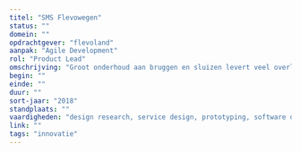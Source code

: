 ```yaml
---
titel: "SMS Flevowegen"
status: ""
domein: ""
opdrachtgever: "flevoland"
aanpak: "Agile Development"
rol: "Product Lead"
omschrijving: "Groot onderhoud aan bruggen en sluizen levert veel overlast voor omwonenden en bedrijven. Die moeten daardoor namelijk ver omrijden. Zij wilden graag via SMS op de hoogte gehouden worden van werkzaamheden en stremmingen."
begin: ""
einde: ""
duur: ""
sort-jaar: "2018"
standplaats: ""
vaardigheden: "design research, service design, prototyping, software development"
link: ""
tags: "innovatie"
---
```

